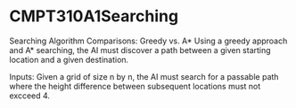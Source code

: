 # CMPT310A1Searching
Searching Algorithm Comparisons: Greedy vs. A*
Using a greedy approach and A* searching, the AI must discover a path between a given starting location and a given destination. 

Inputs: 
Given a grid of size n by n, the AI must search for a passable path where the height difference between subsequent locations must not excceed 4.
